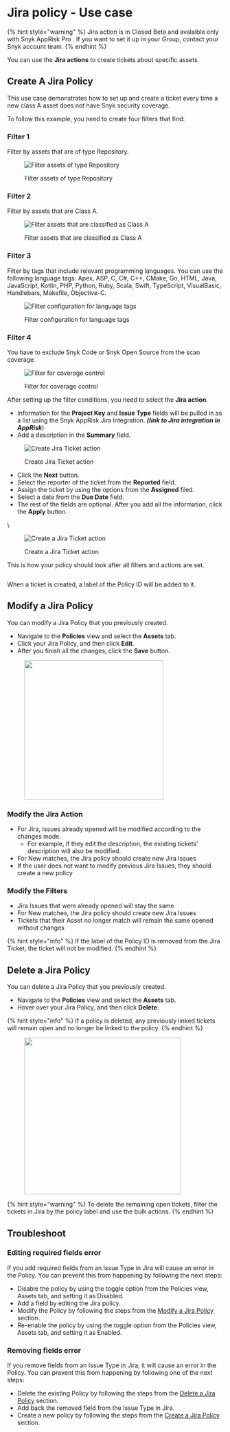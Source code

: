 # Jira policy - Use case

{% hint style="warning" %}
Jira action is in Closed Beta and avalaible only with Snyk AppRisk Pro . If you want to set it up in your Group, contact your Snyk account team.
{% endhint %}

You can use the **Jira actions** to create tickets about specific assets.

## Create A Jira Policy

This use case demonstrates how to set up and create a ticket every time a new class A asset does not have Snyk security coverage.

To follow this example, you need to create four filters that find:

### Filter 1

Filter by assets that are of type Repository.

<figure><img src="https://lh7-us.googleusercontent.com/X8FfYhea96ROTPfbiIQq1YyJHoSllVHZ0eIx_2ZkNJ7uPytMGBArWCJETI7pp5F__Hk7MoomAEcarxKidtsuLnM4J38Ch-qDEc7pC5NNHA3o8noBS3O47i83uc8vPOq3yHW_Nzgb7aw_vIFZaTApXao" alt="Filter assets of type Repository"><figcaption><p>Filter assets of type Repository</p></figcaption></figure>

### Filter 2

Filter by assets that are Class A.

<figure><img src="https://lh7-us.googleusercontent.com/thd74IsJiqDkqXZFGaIk59eNn0iMrpdKRdOPNcNg6-01l10B_YKb6LXOMLX4Tj4_fpmJWQ6Clqq9OURl2zArKFpf62F8vEY_D6KOoobTO6zOfkUgYiCKlgOKRP0bEQj0vz9Aoz95yAc_Ccg4lbC-ftQ" alt="Filter assets that are classified as Class A"><figcaption><p>Filter assets that are classified as Class A</p></figcaption></figure>

### Filter 3

Filter by tags that include relevant programming languages. You can use the following language tags: Apex, ASP, C, C#, C++, CMake, Go, HTML, Java, JavaScript, Kotlin, PHP, Python, Ruby, Scala, Swift, TypeScript, VisualBasic, Handlebars, Makefile, Objective-C.

<figure><img src="https://lh7-us.googleusercontent.com/kLR5gD6IYoqQK5eYPAOTBf3NWFlzzTP5aVrPziJ9pYaZYlZXvFCPy60cTnJ5UursV8LGr6luBP9Ab5sVypKmN1zgW81ZOtNaPbQjwYTCpSNedKhUX_WxJULF6iBl5O-uxnwlmm5BgK7aQgAcAVphBy0" alt="Filter configuration for language tags"><figcaption><p>Filter configuration for language tags</p></figcaption></figure>

### Filter 4

You have to exclude Snyk Code or Snyk Open Source from the scan coverage.

<figure><img src="https://lh7-us.googleusercontent.com/JMmpQw6q8VGy9a9EcNLv4meNZr3BYZ3iPJ8dVU92WCWlpgR9-DSFMRLB_FsSF-72E79Fo5c7nWijcta-UcqBivcDycs3wt0OEsmIfwbgBktBMvn_TFUfiA2sCHaydzb6juE_zmTybzl7t_5a62KFZW8" alt="Filter for coverage control "><figcaption><p>Filter for coverage control </p></figcaption></figure>



After setting up the filter conditions, you need to select the **Jira action**.&#x20;

* Information for the **Project Key** and **Issue Type** fields will be pulled in as a list using the Snyk AppRisk Jira Integration. _**(link to Jira integration in AppRisk**_)
* Add a description in the **Summary** field.

<figure><img src="https://lh7-us.googleusercontent.com/bDI-bFWUeq6BnW_wBIrfeuXH6a-DsfmU7HaJUmo6Z-C2jO3MkzTEvdazqzPmk8MCb63MN1ksPTPpn3XTmEJC_kemnRzlqmGGpkpi5OcyjAc-UwgYfkpy4n8Guu9BQtM-4e8jTLoB0n6btq2qqR6IdrE" alt="Create Jira Ticket action"><figcaption><p>Create Jira Ticket action</p></figcaption></figure>

* Click the **Next** button.
* Select the reporter of the ticket from the **Reported** field.
* Assign the ticket by using the options from the **Assigned** filed.
* Select a date from the **Due Date** field.
* The rest of the fields are optional. After you add all the information, click the **Apply** button.

\


<figure><img src="../../../../.gitbook/assets/image (386).png" alt="Create a Jira Ticket action"><figcaption><p>Create a Jira Ticket action</p></figcaption></figure>

This is how your policy should look after all filters and actions are set.

<figure><img src="../../../../.gitbook/assets/Screenshot 2024-04-25 at 13.38.40.png" alt=""><figcaption></figcaption></figure>

When a ticket is created, a label of the Policy ID will be added to it.&#x20;

## Modify a Jira Policy

You can modify a Jira Policy that you previously created.&#x20;

* Navigate to the **Policies** view and select the **Assets** tab.
* Click your Jira Policy, and then click **Edit**.&#x20;
* After you finish all the changes, click the **Save** button.

<div data-full-width="false">

<figure><img src="../../../../.gitbook/assets/image (388).png" alt="" width="324"><figcaption></figcaption></figure>

</div>

### Modify the Jira Action

* For Jira, Issues already opened will be modified according to the changes made.&#x20;
  * For example, if they edit the description, the existing tickets’ description will also be modified.
* For New matches, the Jira policy should create new Jira Issues&#x20;
* If the user does not want to modify previous Jira Issues, they should create a new policy

### Modify the Filters

* Jira Issues that were already opened will stay the same&#x20;
* For New matches, the Jira policy should create new Jira Issues&#x20;
* Tickets that their Asset no longer match will remain the same opened without changes

{% hint style="info" %}
If the label of the Policy ID is removed from the Jira Ticket,  the ticket will not be modified.
{% endhint %}

## Delete a Jira Policy

You can delete a Jira Policy that you previously created.&#x20;

* Navigate to the **Policies** view and select the **Assets** tab.
* Hover over your Jira Policy, and then click **Delete**.&#x20;

{% hint style="info" %}
If a policy is deleted, any previously linked tickets will remain open and no longer be linked to the policy.
{% endhint %}

<figure><img src="../../../../.gitbook/assets/image (389).png" alt="" width="364"><figcaption></figcaption></figure>

{% hint style="warning" %}
To delete the remaining open tickets, filter the tickets in Jira by the policy label and use the bulk actions.&#x20;
{% endhint %}

## Troubleshoot

### Editing required fields error

If you add required fields from an Issue Type in Jira will cause an error in the Policy. You can prevent this from happening by following the next steps:

* Disable the policy by using the toggle option from the Policies view, Assets tab, and setting it as Disabled.
* Add a field by editing the Jira policy.
* Modify the Policy by following the steps from the [Modify a Jira Policy](jira-policy-use-case.md#modify-a-jira-policy) section.
* Re-enable the policy by using the toggle option from the Policies view, Assets tab, and setting it as Enabled.

### Removing fields error

If you remove fields from an Issue Type in Jira, it will cause an error in the Policy. You can prevent this from happening by following one of the next steps:

* Delete the existing Policy by following the steps from the [Delete a Jira Policy](jira-policy-use-case.md#delete-a-jira-policy) section.
* Add back the removed field from the Issue Type in Jira.
* Create a new policy by following the steps from the [Create a Jira Policy](jira-policy-use-case.md#create-a-jira-policy) section.
